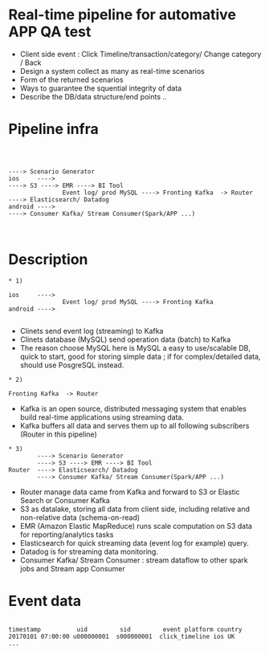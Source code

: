 # Real-time pipeline for automative APP QA test 

- Client side event : Click Timeline/transaction/category/ Change category / Back
- Design a system collect as many as real-time scenarios 
- Form of the returned scenarios
- Ways to guarantee the squential integrity of data 
- Describe the DB/data structure/end points ..

# Pipeline infra 

```


                                                                        ----> Scenario Generator 
ios 	---->                                                           ----> S3 ----> EMR ----> BI Tool 
               Event log/ prod MySQL ----> Fronting Kafka  -> Router	----> Elasticsearch/ Datadog 	 
android ---->                                                           ----> Consumer Kafka/ Stream Consumer(Spark/APP ...)



```

# Description 

```
* 1) 
          
ios 	---->                                                         
               Event log/ prod MySQL ----> Fronting Kafka	 
android ----> 


```
* Clinets send event log (streaming) to Kafka 
* Clinets database (MySQL) send operation data (batch) to Kafka
* The reason choose MySQL here is MySQL a easy to use/scalable DB, quick to start, good for storing simple data ; if for complex/detailed data, should use PosgreSQL instead.


```
* 2) 
          
Fronting Kafka  -> Router

```
* Kafka is an open source, distributed messaging system that enables build real-time applications using streaming data. 
* Kafka buffers all data and serves them up to all following subscribers (Router in this pipeline)



```
* 3)    
        ----> Scenario Generator 
        ----> S3 ----> EMR ----> BI Tool
Router	----> Elasticsearch/ Datadog 	 
        ----> Consumer Kafka/ Stream Consumer(Spark/APP ...)

```

* Router manage data came from Kafka and forward to S3 or Elastic Search or Consumer Kafka
* S3 as datalake, storing all data from client side, including relative and non-relative data (schema-on-read)
* EMR (Amazon Elastic MapReduce) runs scale computation on S3 data for reporting/analytics tasks
* Elasticsearch for quick streaming data (event log for example) query. 
* Datadog is for streaming data monitoring.
* Consumer Kafka/ Stream Consumer : stream dataflow to other spark jobs and Stream app Consumer  





# Event data  

```

timestamp          uid         sid         event platform country 
20170101 07:00:00 u000000001  s000000001  click_timeline ios UK 
...


```








